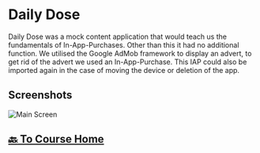 # Daily Dose

Daily Dose was a mock content application that would teach us the fundamentals of In-App-Purchases. Other than this it had no additional function. 
We utilised the Google AdMob framework to display an advert, to get rid of the advert we used an In-App-Purchase. This IAP could also be imported again in the case of moving the device or deletion of the app.

## Screenshots
![Main Screen](https://github.com/thomaspickup/udemy-ios11-course/blob/master/Assets/6.%20Daily%20Dose/main.png?raw=true)
## [:back: To Course Home](https://github.com/thomaspickup/udemy-ios11-course#money_with_wings-window-shopper)
